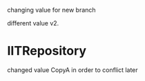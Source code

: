 
changing value for new branch

different value v2.

# IITRepository

changed value CopyA in order to conflict later


